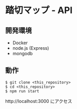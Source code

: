 # 踏切マップ - API

## 開発環境
- Docker
- node.js (Express)
- mongodb

## 動作

```
$ git clone <this_repository>
$ cd <this_repository>
$ npm run start
```

http://localhost:3000 にアクセス
